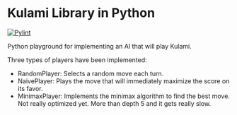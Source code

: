 # Kulami Library in Python

[![Pylint](https://github.com/LeJawa/KulamiLibraryPython/actions/workflows/pylint.yml/badge.svg?branch=main)](https://github.com/LeJawa/KulamiLibraryPython/actions/workflows/pylint.yml)

Python playground for implementing an AI that will play Kulami.

Three types of players have been implemented:
- RandomPlayer: Selects a random move each turn.
- NaivePlayer: Plays the move that will immediately maximize the score on its favor.
- MinimaxPlayer: Implements the minimax algorithm to find the best move. Not really optimized yet. More than depth 5 and it gets really slow.
